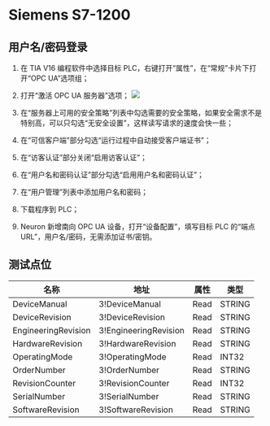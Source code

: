 # Siemens S7-1200

## 用户名/密码登录

1. 在 TIA V16 编程软件中选择目标 PLC，右键打开“属性”，在“常规”卡片下打开“OPC UA”选项组；

2. 打开“激活 OPC UA 服务器”选项；
![](./assets/s71200-1.jpg)

3. 在“服务器上可用的安全策略”列表中勾选需要的安全策略，如果安全需求不是特别高，可以只勾选“无安全设置”，这样读写请求的速度会快一些；

4. 在“可信客户端”部分勾选“运行过程中自动接受客户端证书”；

5. 在“访客认证”部分关闭“启用访客认证”；

6. 在“用户名和密码认证”部分勾选“启用用户名和密码认证”；

7. 在“用户管理”列表中添加用户名和密码；

8. 下载程序到 PLC；

9. Neuron 新增南向 OPC UA 设备，打开“设备配置”，填写目标 PLC 的“端点 URL”，用户名/密码，无需添加证书/密钥。

## 测试点位

| 名称                | 地址                  | 属性 | 类型   |
| ------------------- | --------------------- | ---- | ------ |
| DeviceManual        | 3!DeviceManual        | Read | STRING |
| DeviceRevision      | 3!DeviceRevision      | Read | STRING |
| EngineeringRevision | 3!EngineeringRevision | Read | STRING |
| HardwareRevision    | 3!HardwareRevision    | Read | STRING |
| OperatingMode       | 3!OperatingMode       | Read | INT32  |
| OrderNumber         | 3!OrderNumber         | Read | STRING |
| RevisionCounter     | 3!RevisionCounter     | Read | INT32  |
| SerialNumber        | 3!SerialNumber        | Read | STRING |
| SoftwareRevision    | 3!SoftwareRevision    | Read | STRING |


